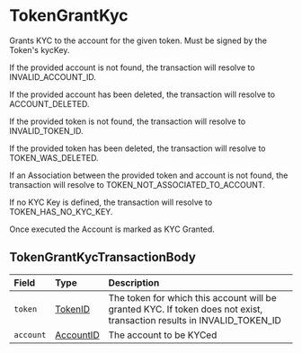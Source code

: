 # TokenGrantKyc

Grants KYC to the account for the given token. Must be signed by the Token's kycKey.

If the provided account is not found, the transaction will resolve to INVALID\_ACCOUNT\_ID.

If the provided account has been deleted, the transaction will resolve to ACCOUNT\_DELETED.

If the provided token is not found, the transaction will resolve to INVALID\_TOKEN\_ID.

If the provided token has been deleted, the transaction will resolve to TOKEN\_WAS\_DELETED.

If an Association between the provided token and account is not found, the transaction will resolve to TOKEN\_NOT\_ASSOCIATED\_TO\_ACCOUNT.

If no KYC Key is defined, the transaction will resolve to TOKEN\_HAS\_NO\_KYC\_KEY.

Once executed the Account is marked as KYC Granted.

## TokenGrantKycTransactionBody

| Field | Type | Description |
| :--- | :--- | :--- |
| `token` | [TokenID](../basic-types/tokenid.md) | The token for which this account will be granted KYC. If token does not exist, transaction results in INVALID\_TOKEN\_ID  |
| `account` | [AccountID](../basic-types/accountid.md) | The account to be KYCed  |

